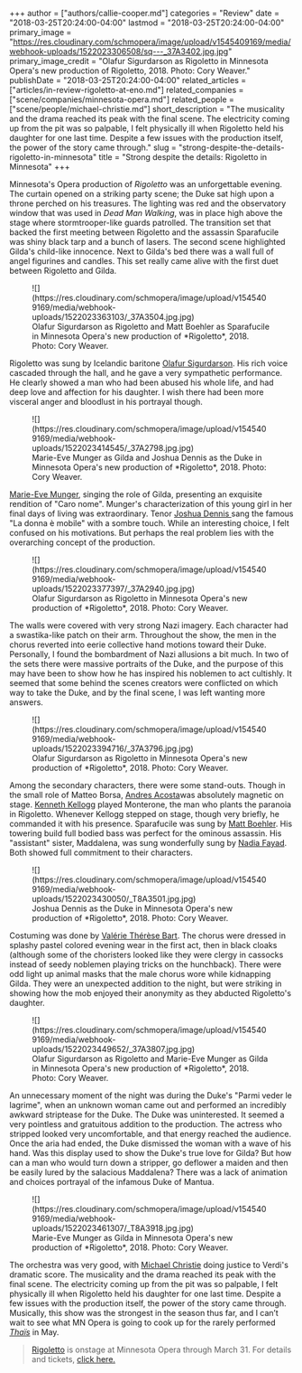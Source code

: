+++
author = ["authors/callie-cooper.md"]
categories = "Review"
date = "2018-03-25T20:24:00-04:00"
lastmod = "2018-03-25T20:24:00-04:00"
primary_image = "https://res.cloudinary.com/schmopera/image/upload/v1545409169/media/webhook-uploads/1522023306508/sq---_37A3402.jpg.jpg"
primary_image_credit = "Olafur Sigurdarson as Rigoletto in Minnesota Opera's new production of Rigoletto, 2018. Photo: Cory Weaver."
publishDate = "2018-03-25T20:24:00-04:00"
related_articles = ["articles/in-review-rigoletto-at-eno.md"]
related_companies = ["scene/companies/minnesota-opera.md"]
related_people = ["scene/people/michael-christie.md"]
short_description = "The musicality and the drama reached its peak with the final scene. The electricity coming up from the pit was so palpable, I felt physically ill when Rigoletto held his daughter for one last time. Despite a few issues with the production itself, the power of the story came through."
slug = "strong-despite-the-details-rigoletto-in-minnesota"
title = "Strong despite the details: Rigoletto in Minnesota"
+++

Minnesota's Opera production of *Rigoletto* was an unforgettable evening. The curtain opened on a striking party scene; the Duke sat high upon a throne perched on his treasures. The lighting was red and the observatory window that was used in *Dead Man Walking*, was in place high above the stage where stormtrooper-like guards patrolled.  The transition set that backed the first meeting between Rigoletto and the assassin Sparafucile was shiny black tarp and a bunch of lasers. The second scene highlighted Gilda's child-like innocence. Next to Gilda's bed there was a wall full of angel figurines and candles. This set really came alive with the first duet between Rigoletto and Gilda. 

<figure data-type="image">
![](https://res.cloudinary.com/schmopera/image/upload/v1545409169/media/webhook-uploads/1522023363103/_37A3504.jpg.jpg)
<figcaption>Olafur Sigurdarson as Rigoletto and Matt Boehler as Sparafucile in Minnesota Opera's new production of *Rigoletto*, 2018. Photo: Cory Weaver.</figcaption>
</figure>

Rigoletto was sung by Icelandic baritone [Olafur Sigurdarson](https://mnopera.org/biography/olafur-sigurdarson/). His rich voice cascaded through the hall, and he gave a very sympathetic performance. He clearly showed a man who had been abused his whole life, and had deep love and affection for his daughter. I wish there had been more visceral anger and bloodlust in his portrayal though.

<figure data-type="image">
![](https://res.cloudinary.com/schmopera/image/upload/v1545409169/media/webhook-uploads/1522023414545/_37A2798.jpg.jpg)
<figcaption>Marie-Eve Munger as Gilda and Joshua Dennis as the Duke in Minnesota Opera's new production of *Rigoletto*, 2018. Photo: Cory Weaver.</figcaption>
</figure>

[Marie-Eve Munger](https://mnopera.org/biography/marie-eve-munger/), singing the role of Gilda, presenting an exquisite rendition of "Caro nome". Munger's characterization of this young girl in her final days of living was extraordinary. Tenor [Joshua Dennis ](https://mnopera.org/biography/joshua-dennis/) sang the famous "La donna è mobile" with a sombre touch. While an interesting choice, I felt confused on his motivations. But perhaps the real problem lies with the overarching concept of the production.

<figure data-type="image">
![](https://res.cloudinary.com/schmopera/image/upload/v1545409169/media/webhook-uploads/1522023377397/_37A2940.jpg.jpg)
<figcaption>Olafur Sigurdarson as Rigoletto in Minnesota Opera's new production of *Rigoletto*, 2018. Photo: Cory Weaver.</figcaption>
</figure>

The walls were covered with very strong Nazi imagery. Each character had a swastika-like patch on their arm. Throughout the show, the men in the chorus reverted into eerie collective hand motions toward their Duke. Personally, I found the bombardment of Nazi allusions a bit much. In two of the sets there were massive portraits of the Duke, and the purpose of this may have been to show how he has inspired his noblemen to act cultishly. It seemed that some behind the scenes creators were conflicted on which way to take the Duke, and by the final scene, I was left wanting more answers.

<figure data-type="image">
![](https://res.cloudinary.com/schmopera/image/upload/v1545409169/media/webhook-uploads/1522023394716/_37A3796.jpg.jpg)
<figcaption>Olafur Sigurdarson as Rigoletto in Minnesota Opera's new production of *Rigoletto*, 2018. Photo: Cory Weaver.</figcaption>
</figure>

Among the secondary characters, there were some stand-outs. Though in the small role of Matteo Borsa, [Andres Acosta](/scene/people/andres-acosta/andres-acosta/)was absolutely magnetic on stage. [Kenneth Kellogg](/scene/people//kenneth-kellogg/) played Monterone, the man who plants the paranoia in Rigoletto. Whenever Kellogg stepped on stage, though very briefly, he commanded it with his presence. Sparafucile was sung by [Matt Boehler](https://mnopera.org/biography/matt-boehler/). His towering build full bodied bass was perfect for the ominous assassin. His "assistant" sister, Maddalena, was sung wonderfully sung by [Nadia Fayad](https://mnopera.org/biography/10549-2/). Both showed full commitment to their characters.

<figure data-type="image">
![](https://res.cloudinary.com/schmopera/image/upload/v1545409169/media/webhook-uploads/1522023430050/_T8A3501.jpg.jpg)
<figcaption>Joshua Dennis as the Duke in Minnesota Opera's new production of *Rigoletto*, 2018. Photo: Cory Weaver.</figcaption>
</figure>

Costuming was done by [Valérie Thérèse Bart](https://mnopera.org/biography/valerie-therese-bart/). The chorus were dressed in splashy pastel colored evening wear in the first act, then in black cloaks (although some of the choristers looked like they were clergy in cassocks instead of seedy noblemen playing tricks on the hunchback). There were odd light up animal masks that the male chorus wore while kidnapping Gilda. They were an unexpected addition to the night, but were striking in showing how the mob enjoyed their anonymity as they abducted Rigoletto's daughter. 

<figure data-type="image">
![](https://res.cloudinary.com/schmopera/image/upload/v1545409169/media/webhook-uploads/1522023449652/_37A3807.jpg.jpg)
<figcaption>Olafur Sigurdarson as Rigoletto and Marie-Eve Munger as Gilda in Minnesota Opera's new production of *Rigoletto*, 2018. Photo: Cory Weaver.</figcaption>
</figure>

An unnecessary moment of the night was during the Duke's "Parmi veder le lagrime", when an unknown woman came out and performed an incredibly awkward striptease for the Duke. The Duke was uninterested. It seemed a very pointless and gratuitous addition to the production. The actress who stripped looked very uncomfortable, and that energy reached the audience. Once the aria had ended, the Duke dismissed the woman with a wave of his hand. Was this display used to show the Duke's true love for Gilda? But how can a man who would turn down a stripper, go deflower a maiden and then be easily lured by the salacious Maddalena? There was a lack of animation and choices portrayal of the infamous Duke of Mantua. 

<figure data-type="image">
![](https://res.cloudinary.com/schmopera/image/upload/v1545409169/media/webhook-uploads/1522023461307/_T8A3918.jpg.jpg)
<figcaption>Marie-Eve Munger as Gilda in Minnesota Opera's new production of *Rigoletto*, 2018. Photo: Cory Weaver.</figcaption>
</figure>

The orchestra was very good, with [Michael Christie](https://mnopera.org/biography/michael-christie/) doing justice to Verdi's dramatic score. The musicality and the drama reached its peak with the final scene. The electricity coming up from the pit was so palpable, I felt physically ill when Rigoletto held his daughter for one last time. Despite a few issues with the production itself, the power of the story came through. Musically, this show was the strongest in the season thus far, and I can’t wait to see what MN Opera is going to cook up for the rarely performed [*Thaïs*](https://mnopera.org/season/2017-2018/thais/) in May.

>[Rigoletto](https://mnopera.org/season/2017-2018/rigoletto/) is onstage at Minnesota Opera through March 31. For details and tickets, [click here.](https://mnopera.org/season/2017-2018/rigoletto/)
